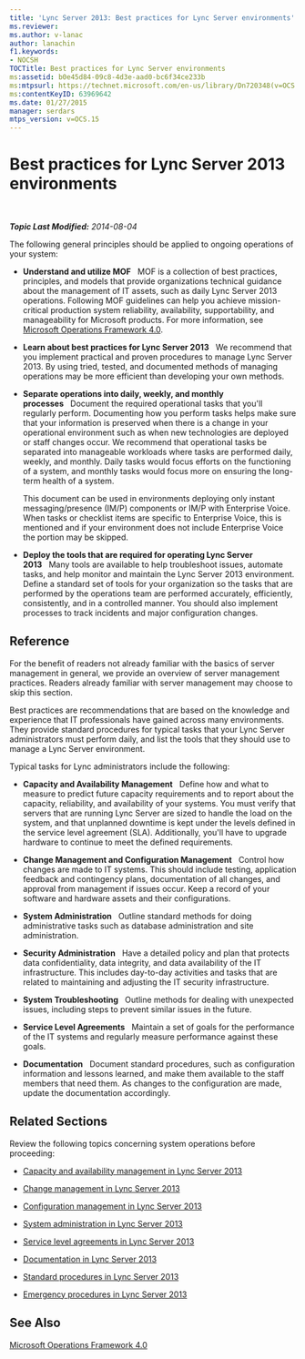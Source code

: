```yaml
---
title: 'Lync Server 2013: Best practices for Lync Server environments'
ms.reviewer: 
ms.author: v-lanac
author: lanachin
f1.keywords:
- NOCSH
TOCTitle: Best practices for Lync Server environments
ms:assetid: b0e45d84-09c8-4d3e-aad0-bc6f34ce233b
ms:mtpsurl: https://technet.microsoft.com/en-us/library/Dn720348(v=OCS.15)
ms:contentKeyID: 63969642
ms.date: 01/27/2015
manager: serdars
mtps_version: v=OCS.15
---
```


<div data-xmlns="http://www.w3.org/1999/xhtml">

<div class="topic" data-xmlns="http://www.w3.org/1999/xhtml" data-msxsl="urn:schemas-microsoft-com:xslt" data-cs="http://msdn.microsoft.com/en-us/">

<div data-asp="http://msdn2.microsoft.com/asp">

# Best practices for Lync Server 2013 environments

</div>

<div id="mainSection">

<div id="mainBody">

<span> </span>

_**Topic Last Modified:** 2014-08-04_

The following general principles should be applied to ongoing operations of your system:

  - **Understand and utilize MOF**   MOF is a collection of best practices, principles, and models that provide organizations technical guidance about the management of IT assets, such as daily Lync Server 2013 operations. Following MOF guidelines can help you achieve mission-critical production system reliability, availability, supportability, and manageability for Microsoft products. For more information, see [Microsoft Operations Framework 4.0](http://go.microsoft.com/fwlink/p/?linkid=40939).

  - **Learn about best practices for Lync Server 2013**   We recommend that you implement practical and proven procedures to manage Lync Server 2013. By using tried, tested, and documented methods of managing operations may be more efficient than developing your own methods.

  - **Separate operations into daily, weekly, and monthly processes**   Document the required operational tasks that you'll regularly perform. Documenting how you perform tasks helps make sure that your information is preserved when there is a change in your operational environment such as when new technologies are deployed or staff changes occur. We recommend that operational tasks be separated into manageable workloads where tasks are performed daily, weekly, and monthly. Daily tasks would focus efforts on the functioning of a system, and monthly tasks would focus more on ensuring the long-term health of a system.
    
    This document can be used in environments deploying only instant messaging/presence (IM/P) components or IM/P with Enterprise Voice. When tasks or checklist items are specific to Enterprise Voice, this is mentioned and if your environment does not include Enterprise Voice the portion may be skipped.

  - **Deploy the tools that are required for operating Lync Server 2013**   Many tools are available to help troubleshoot issues, automate tasks, and help monitor and maintain the Lync Server 2013 environment. Define a standard set of tools for your organization so the tasks that are performed by the operations team are performed accurately, efficiently, consistently, and in a controlled manner. You should also implement processes to track incidents and major configuration changes.

<div>

## Reference

For the benefit of readers not already familiar with the basics of server management in general, we provide an overview of server management practices. Readers already familiar with server management may choose to skip this section.

Best practices are recommendations that are based on the knowledge and experience that IT professionals have gained across many environments. They provide standard procedures for typical tasks that your Lync Server administrators must perform daily, and list the tools that they should use to manage a Lync Server environment.

Typical tasks for Lync administrators include the following:

  - **Capacity and Availability Management**   Define how and what to measure to predict future capacity requirements and to report about the capacity, reliability, and availability of your systems. You must verify that servers that are running Lync Server are sized to handle the load on the system, and that unplanned downtime is kept under the levels defined in the service level agreement (SLA). Additionally, you'll have to upgrade hardware to continue to meet the defined requirements.

  - **Change Management and Configuration Management**   Control how changes are made to IT systems. This should include testing, application feedback and contingency plans, documentation of all changes, and approval from management if issues occur. Keep a record of your software and hardware assets and their configurations.

  - **System Administration**   Outline standard methods for doing administrative tasks such as database administration and site administration.

  - **Security Administration**   Have a detailed policy and plan that protects data confidentiality, data integrity, and data availability of the IT infrastructure. This includes day-to-day activities and tasks that are related to maintaining and adjusting the IT security infrastructure.

  - **System Troubleshooting**   Outline methods for dealing with unexpected issues, including steps to prevent similar issues in the future.

  - **Service Level Agreements**   Maintain a set of goals for the performance of the IT systems and regularly measure performance against these goals.

  - **Documentation**   Document standard procedures, such as configuration information and lessons learned, and make them available to the staff members that need them. As changes to the configuration are made, update the documentation accordingly.

</div>

<div>

## Related Sections

Review the following topics concerning system operations before proceeding:

  - [Capacity and availability management in Lync Server 2013](lync-server-2013-capacity-and-availability-management.md)

  - [Change management in Lync Server 2013](lync-server-2013-change-management.md)

  - [Configuration management in Lync Server 2013](lync-server-2013-configuration-management.md)

  - [System administration in Lync Server 2013](lync-server-2013-system-administration.md)

  - [Service level agreements in Lync Server 2013](lync-server-2013-service-level-agreements.md)

  - [Documentation in Lync Server 2013](lync-server-2013-documentation.md)

  - [Standard procedures in Lync Server 2013](lync-server-2013-standard-procedures.md)

  - [Emergency procedures in Lync Server 2013](lync-server-2013-emergency-procedures.md)

</div>

<div>

## See Also


[Microsoft Operations Framework 4.0](http://go.microsoft.com/fwlink/p/?linkid=40939)  
  

</div>

</div>

<span> </span>

</div>

</div>

</div>

